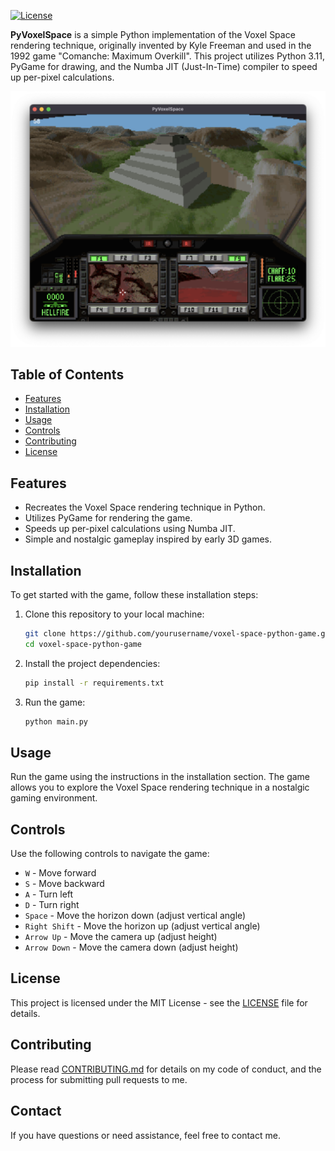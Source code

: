 [![License](https://img.shields.io/github/license/booncol/pyvoxelspace)](https://github.com/booncol/pyvoxelspace/blob/main/LICENSE)

**PyVoxelSpace** is a simple Python implementation of the Voxel Space rendering technique, originally invented by Kyle Freeman and used in the 1992 game "Comanche: Maximum Overkill".
This project utilizes Python 3.11, PyGame for drawing, and the Numba JIT (Just-In-Time) compiler to speed up per-pixel calculations.

![Gameplay Screenshot](screenshot.png)

## Table of Contents

- [Features](#features)
- [Installation](#installation)
- [Usage](#usage)
- [Controls](#controls)
- [Contributing](#contributing)
- [License](#license)

## Features

- Recreates the Voxel Space rendering technique in Python.
- Utilizes PyGame for rendering the game.
- Speeds up per-pixel calculations using Numba JIT.
- Simple and nostalgic gameplay inspired by early 3D games.

## Installation

To get started with the game, follow these installation steps:

1. Clone this repository to your local machine:

   ```bash
   git clone https://github.com/yourusername/voxel-space-python-game.git
   cd voxel-space-python-game
   ```
2. Install the project dependencies:

   ```bash
   pip install -r requirements.txt
   ```

3. Run the game:

   ```bash
   python main.py
   ```
   
## Usage

Run the game using the instructions in the installation section. The game allows you to explore the Voxel Space rendering technique in a nostalgic gaming environment.

## Controls

Use the following controls to navigate the game:

- `W` - Move forward
- `S` - Move backward
- `A` - Turn left
- `D` - Turn right
- `Space` - Move the horizon down (adjust vertical angle)
- `Right Shift` - Move the horizon up (adjust vertical angle)
- `Arrow Up` - Move the camera up (adjust height)
- `Arrow Down` - Move the camera down (adjust height)

## License

This project is licensed under the MIT License - see the [LICENSE](https://github.com/booncol/pyvoxelspace/blob/main/LICENSE) file for details.

## Contributing
Please read [CONTRIBUTING.md](https://github.com/booncol/pyvoxelspace/blob/main/CONTRIBUTING.md) for details on my code of conduct, and the process for submitting pull requests to me.

## Contact
If you have questions or need assistance, feel free to contact me.
